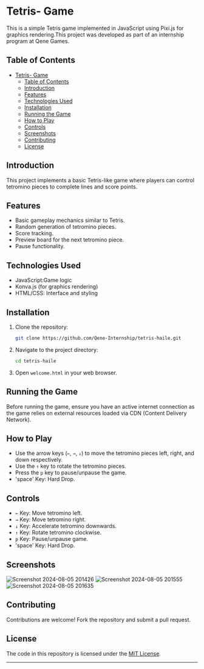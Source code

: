

# Tetris- Game

This is a simple Tetris game implemented in JavaScript using Pixi.js for graphics rendering.This project was developed as part of an internship program at Qene Games. 

## Table of Contents

- [Tetris- Game](#tetris--game)
  - [Table of Contents](#table-of-contents)
  - [Introduction](#introduction)
  - [Features](#features)
  - [Technologies Used](#technologies-used)
  - [Installation](#installation)
  - [Running the Game](#running-the-game)
  - [How to Play](#how-to-play)
  - [Controls](#controls)
  - [Screenshots](#screenshots)
  - [Contributing](#contributing)
  - [License](#license)

## Introduction

This project implements a basic Tetris-like game where players can control tetromino pieces to complete lines and score points.

## Features

- Basic gameplay mechanics similar to Tetris.
- Random generation of tetromino pieces.
- Score tracking.
- Preview board for the next tetromino piece.
- Pause functionality.

## Technologies Used

- JavaScript:Game logic
- Konva.js (for graphics rendering) 
- HTML/CSS: Interface and styling

## Installation

1. Clone the repository:

   ```bash
   git clone https://github.com/Qene-Internship/tetris-haile.git
2. Navigate to the project directory:
   
   ```bash
   cd tetris-haile

3. Open `welcome.html` in your web browser.

## Running the Game

Before running the game, ensure you have an active internet connection as the game relies on external resources loaded via CDN (Content Delivery Network).


## How to Play

- Use the arrow keys (`←`, `→`, `↓`) to move the tetromino pieces left, right, and down respectively.
- Use the `↑` key to rotate the tetromino pieces.
- Press the `p` key to pause/unpause the game.
-  'space' Key: Hard Drop.

## Controls

- `←` Key: Move tetromino left.
- `→` Key: Move tetromino right.
- `↓` Key: Accelerate tetromino downwards.
- `↑` Key: Rotate tetromino clockwise.
- `p` Key: Pause/unpause game.
- 'space' Key: Hard Drop.

## Screenshots

![Screenshot 2024-08-05 201426](https://github.com/user-attachments/assets/a1b314e5-4e01-43bd-8ef1-4d01da93f1ad)
![Screenshot 2024-08-05 201555](https://github.com/user-attachments/assets/2b229c46-228a-4cc4-b461-ef19cdbb4af1)
![Screenshot 2024-08-05 201635](https://github.com/user-attachments/assets/5e87a648-ddef-4947-a4df-5cdb81fdc31a)


## Contributing

Contributions are welcome! Fork the repository and submit a pull request.

## License

The code in this repository is licensed under the [MIT License](LICENSE).

---


